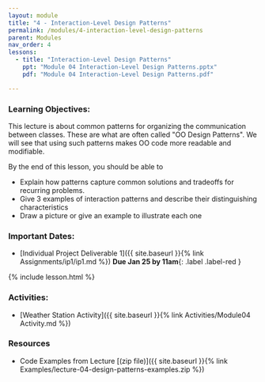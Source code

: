 ```yaml
---
layout: module
title: "4 - Interaction-Level Design Patterns"
permalink: /modules/4-interaction-level-design-patterns
parent: Modules
nav_order: 4
lessons: 
  - title: "Interaction-Level Design Patterns"
    ppt: "Module 04 Interaction-Level Design Patterns.pptx"
    pdf: "Module 04 Interaction-Level Design Patterns.pdf"

---
```

### Learning Objectives:
This lecture is about common patterns for organizing the communication between classes.  These are what are often called "OO Design Patterns".  We will see that using such patterns makes OO code more readable and modifiable.

By the end of this lesson, you should be able to
* Explain how patterns capture common solutions and tradeoffs for recurring problems.
* Give 3 examples of interaction patterns and describe their distinguishing characteristics
* Draw a picture or give an example to illustrate each one


### Important Dates:
* [Individual Project Deliverable 1]({{ site.baseurl }}{% link Assignments/ip1/ip1.md %}) **Due Jan 25 by 11am**{: .label .label-red }

{% include lesson.html %}

### Activities:
* [Weather Station Activity]({{ site.baseurl }}{% link Activities/Module04 Activity.md %}) 

### Resources

* Code Examples from Lecture [(zip file)]({{ site.baseurl }}{% link Examples/lecture-04-design-patterns-examples.zip %}) 
